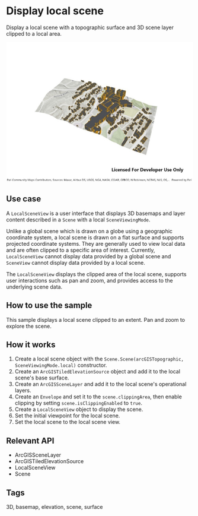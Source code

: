 # Display local scene

Display a local scene with a topographic surface and 3D scene layer clipped to a local area.

![Image of display local scene](DisplayLocalScene.jpg)

## Use case

A `LocalSceneView` is a user interface that displays 3D basemaps and layer content described in a `Scene` with a local `SceneViewingMode`. 

Unlike a global scene which is drawn on a globe using a geographic coordinate system, a local scene is drawn on a flat surface and supports projected coordinate systems. They are generally used to view local data and are often clipped to a specific area of interest. Currently, `LocalSceneView` cannot display data provided by a global scene and `SceneView` cannot display data provided by a local scene.

The `LocalSceneView` displays the clipped area of the local scene, supports user interactions such as pan and zoom, and provides access to the underlying scene data.

## How to use the sample

This sample displays a local scene clipped to an extent. Pan and zoom to explore the scene.

## How it works

1. Create a local scene object with the `Scene.Scene(arcGISTopographic, SceneViewingMode.local)` constructor.
2. Create an `ArcGISTiledElevationSource` object and add it to the local scene's base surface.
3. Create an `ArcGISSceneLayer` and add it to the local scene's operational layers.
4. Create an `Envelope` and set it to the `scene.clippingArea`, then enable clipping by setting `scene.isClippingEnabled` to `true`.
5. Create a `LocalSceneView` object to display the scene.
6. Set the initial viewpoint for the local scene.
7. Set the local scene to the local scene view.

## Relevant API

* ArcGISSceneLayer
* ArcGISTiledElevationSource
* LocalSceneView
* Scene

## Tags

3D, basemap, elevation, scene, surface
